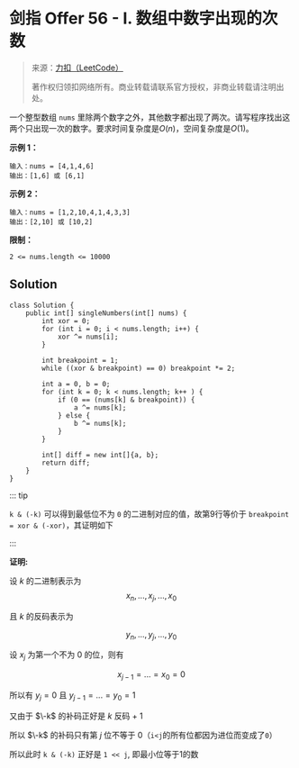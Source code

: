 # 剑指 Offer 56 - I. 数组中数字出现的次数

> 来源：[力扣（LeetCode）](链接：https://leetcode-cn.com/problems/shu-zu-zhong-shu-zi-chu-xian-de-ci-shu-lcof)
>
> 著作权归领扣网络所有。商业转载请联系官方授权，非商业转载请注明出处。

一个整型数组 `nums` 里除两个数字之外，其他数字都出现了两次。请写程序找出这两个只出现一次的数字。要求时间复杂度是$O(n)$，空间复杂度是$O(1)$。

**示例 1：**

```text
输入：nums = [4,1,4,6]
输出：[1,6] 或 [6,1]
```

**示例 2：**

```text
输入：nums = [1,2,10,4,1,4,3,3]
输出：[2,10] 或 [10,2]
```

**限制：**

```text
2 <= nums.length <= 10000
```

## Solution

```java{9}
class Solution {
    public int[] singleNumbers(int[] nums) {
        int xor = 0;
        for (int i = 0; i < nums.length; i++) {
            xor ^= nums[i];
        }

        int breakpoint = 1;
        while ((xor & breakpoint) == 0) breakpoint *= 2;

        int a = 0, b = 0;
        for (int k = 0; k < nums.length; k++ ) {
            if (0 == (nums[k] & breakpoint)) {
                a ^= nums[k];
            } else {
                b ^= nums[k];
            }
        }

        int[] diff = new int[]{a, b};
        return diff;
    }
}
```

::: tip

`k & (-k)` 可以得到最低位不为 `0` 的二进制对应的值，故第9行等价于 `breakpoint = xor & (-xor)`，其证明如下

:::

**证明:**

设 $k$ 的二进制表示为
$$
x_n, ..., x_j, ...,x_0
$$

且 $k$ 的反码表示为

$$
y_n, ..., y_j, ..., y_0
$$

设 $x_j$ 为第一个不为 $0$ 的位，则有

$$x_{j-1} = ... = x_0 = 0$$

所以有 $y_j = 0$ 且 $y_{j-1} = ... = y_0 = 1$

又由于 $\-k$ 的补码正好是 $k$ 反码 + 1

所以 $\-k$ 的补码只有第 $j$ 位不等于 $0$（`i<j`的所有位都因为进位而变成了`0`）

所以此时 `k & (-k)` 正好是 `1 << j`, 即最小位等于1的数
